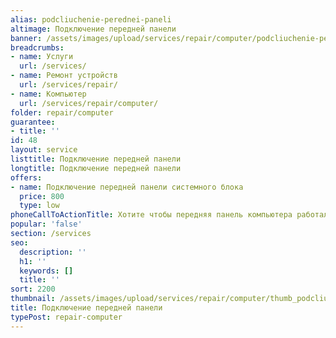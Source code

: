 ```yaml
---
alias: podcliuchenie-perednei-paneli
altimage: Подключение передней панели
banner: /assets/images/upload/services/repair/computer/podcliuchenie-perednei-paneli.jpg
breadcrumbs:
- name: Услуги
  url: /services/
- name: Ремонт устройств
  url: /services/repair/
- name: Компьютер
  url: /services/repair/computer/
folder: repair/computer
guarantee:
- title: ''
id: 48
layout: service
listtitle: Подключение передней панели
longtitle: Подключение передней панели
offers:
- name: Подключение передней панели системного блока
  price: 800
  type: low
phoneCallToActionTitle: Хотите чтобы передняя панель компьютера работала? Звоните!
popular: 'false'
section: /services
seo:
  description: ''
  h1: ''
  keywords: []
  title: ''
sort: 2200
thumbnail: /assets/images/upload/services/repair/computer/thumb_podcliuchenie-perednei-paneli.jpg
title: Подключение передней панели
typePost: repair-computer
---
```

